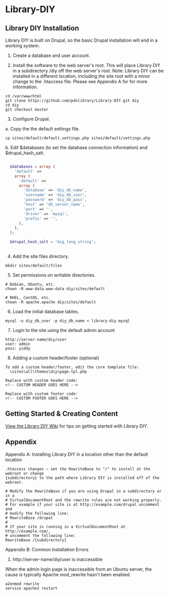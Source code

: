 Library-DIY
===========

Library DIY Installation
------------------------

Library DIY is built on Drupal, so the basic Drupal installation will end in a
working system.


1. Create a database and user account.


2. Install the software to the web server's root. This will place Library DIY in a subdirectory /diy off the web server's root. Note: Library DIY can be installed in a different location, including the site root with a minor change to the .htaccess file. Please see Appendix A for for more information.

  ```
  cd /var/www/html
  git clone https://github.com/pdxlibrary/Library-DIY.git diy
  cd diy
  git checkout master
  ```

3. Configure Drupal.

  a. Copy the the default settings file.

  ```
  cp sites/default/default.settings.php sites/default/settings.php
  ```

  b. Edit $databases (to set the database connection information) and $drupal_hash_salt.
  
  ```php

    $databases = array (
      'default' => 
      array (
        'default' => 
        array (
          'database' => 'diy_db_name',
          'username' => 'diy_db_user',
          'password' => 'diy_db_pass',
          'host' => 'db_server_name',
          'port' => '',
          'driver' => 'mysql',
          'prefix' => '',
        ),
      ),
    );

    $drupal_hash_salt = 'big_long_string';
    
  ```


4. Add the site files directory.

  ```
  mkdir sites/default/files
  ```

5. Set permissions on writable directories.

  ```
  # Debian, Ubuntu, etc.
  chown -R www-data.www-data diy/sites/default 

  # RHEL, CentOS, etc.
  chown -R apache.apache diy/sites/default
  ```

6. Load the initial database tables.

  ```
  mysql -u diy_db_user -p diy_db_name < library-diy.mysql
  ```

7. Login to the site using the default admin account

  ```
  http://server-name/diy/user
  user: admin
  pass: yiddy
  ```
  
8. Adding a custom header/footer (optional)
  ```
  To add a custom header/footer, edit the core template file:
    \sites\all\themes\diy\page.tpl.php
   
  Replace with custom header code:
  <!-- CUSTOM HEADER GOES HERE -->
   
  Replace with custom footer code:
  <!-- CUSTOM FOOTER GOES HERE -->
  ```


Getting Started & Creating Content
------------------------

[View the Library DIY Wiki](https://github.com/pdxlibrary/Library-DIY/wiki) for tips on getting started with Library DIY.


Appendix
------------------------

Appendix A: Installing Library DIY in a location other than the default location
  ```
  .htaccess changes – set the RewriteBase to "/" to install at the webroot or change 
  {subdirectory} to the path where Library DIY is installed off of the webroot.
  
  # Modify the RewriteBase if you are using Drupal in a subdirectory or in a
  # VirtualDocumentRoot and the rewrite rules are not working properly.
  # For example if your site is at http://example.com/drupal uncomment and
  # modify the following line:
  # RewriteBase /drupal
  #
  # If your site is running in a VirtualDocumentRoot at http://example.com/,
  # uncomment the following line:
  RewriteBase /{subdirectory}
  ```

Appendix B: Common Installation Errors

1. http://server-name/diy/user is inaccessible

  When the admin login page is inaccessible from an Ubuntu server, the cause is typically Apache mod_rewrite hasn't been enabled. 
  ```
  a2enmod rewrite
  service apache2 restart
  ```

